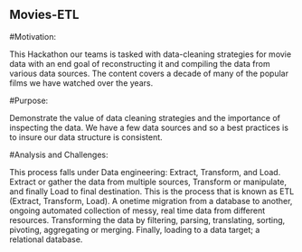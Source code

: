 ## Movies-ETL
#Motivation: 

This Hackathon our teams is tasked with data-cleaning strategies for movie data with an end goal of reconstructing it and compiling the data from various data sources. The content covers a decade of many of the popular films we have watched over the years. 

#Purpose:

Demonstrate the value of data cleaning strategies and the importance of inspecting the data. We have a few data sources and so a best practices is to insure our data structure is consistent. 

#Analysis and Challenges:

This process falls under Data engineering: Extract, Transform, and Load. Extract or gather the data from multiple sources, Transform or manipulate, and finally Load to final destination. This is the process that is known as ETL (Extract, Transform, Load). A onetime migration from a database to another, ongoing automated collection of messy, real time data from different resources. Transforming the data by filtering, parsing, translating, sorting, pivoting, aggregating or merging. Finally, loading to a data target; a relational database.
